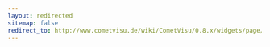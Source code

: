 ```yaml
---
layout: redirected
sitemap: false
redirect_to: http://www.cometvisu.de/wiki/CometVisu/0.8.x/widgets/page/de
---
```


